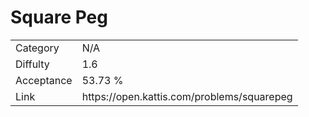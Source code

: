 # Square Peg

<table>
    <tr>
        <td>Category</td>
        <td>N/A</td>
    </tr>
    <tr>
        <td>Diffulty</td>
        <td>1.6</td>
    </tr>
    <tr>
        <td>Acceptance</td>
        <td>53.73 %</td>
    </tr>
    <tr>
        <td>Link</td>
        <td>https://open.kattis.com/problems/squarepeg</td>
    </tr>
</table>